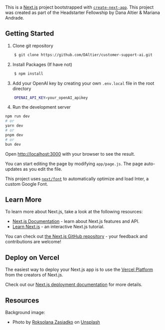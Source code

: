 This is a [Next.js](https://nextjs.org/) project bootstrapped with [`create-next-app`](https://github.com/vercel/next.js/tree/canary/packages/create-next-app). This project was created as part of the Headstarter Fellowship by Dana Altier & Mariana Andrade.

## Getting Started

1. Clone git repository

```bash
    $ git clone https://github.com/DAltier/customer-support-ai.git
```

2. Install Packages (If have not)

```bash
    $ npm install
```

3. Add your OpenAI key by creating your own `.env.local` file in the root directory

```bash
    OPENAI_API_KEY=your_openAI_apikey
```

4. Run the development server

```bash
npm run dev
# or
yarn dev
# or
pnpm dev
# or
bun dev
```

Open [http://localhost:3000](http://localhost:3000) with your browser to see the result.

You can start editing the page by modifying `app/page.js`. The page auto-updates as you edit the file.

This project uses [`next/font`](https://nextjs.org/docs/basic-features/font-optimization) to automatically optimize and load Inter, a custom Google Font.

## Learn More

To learn more about Next.js, take a look at the following resources:

- [Next.js Documentation](https://nextjs.org/docs) - learn about Next.js features and API.
- [Learn Next.js](https://nextjs.org/learn) - an interactive Next.js tutorial.

You can check out [the Next.js GitHub repository](https://github.com/vercel/next.js/) - your feedback and contributions are welcome!

## Deploy on Vercel

The easiest way to deploy your Next.js app is to use the [Vercel Platform](https://vercel.com/new?utm_medium=default-template&filter=next.js&utm_source=create-next-app&utm_campaign=create-next-app-readme) from the creators of Next.js.

Check out our [Next.js deployment documentation](https://nextjs.org/docs/deployment) for more details.

## Resources

Background image:

- Photo by <a href="https://unsplash.com/@cieloadentro?utm_content=creditCopyText&utm_medium=referral&utm_source=unsplash">Roksolana Zasiadko</a> on <a href="https://unsplash.com/photos/trees-covered-with-thick-smoke-cf-ZRVtH6kE?utm_content=creditCopyText&utm_medium=referral&utm_source=unsplash">Unsplash</a>
